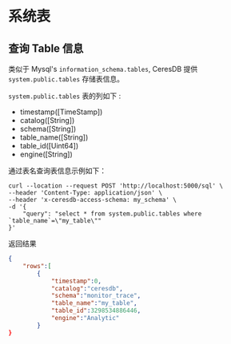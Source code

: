 # 系统表

## 查询 Table 信息

类似于 Mysql's `information_schema.tables`, CeresDB 提供 `system.public.tables` 存储表信息。

`system.public.tables` 表的列如下 :

- timestamp([TimeStamp])
- catalog([String])
- schema([String])
- table_name([String])
- table_id([Uint64])
- engine([String])

通过表名查询表信息示例如下：

```shell
curl --location --request POST 'http://localhost:5000/sql' \
--header 'Content-Type: application/json' \
--header 'x-ceresdb-access-schema: my_schema' \
-d '{
    "query": "select * from system.public.tables where `table_name`=\"my_table\""
}'
```

返回结果

```json
{
    "rows":[
        {
            "timestamp":0,
            "catalog":"ceresdb",
            "schema":"monitor_trace",
            "table_name":"my_table",
            "table_id":3298534886446,
            "engine":"Analytic"
        }
}
```
